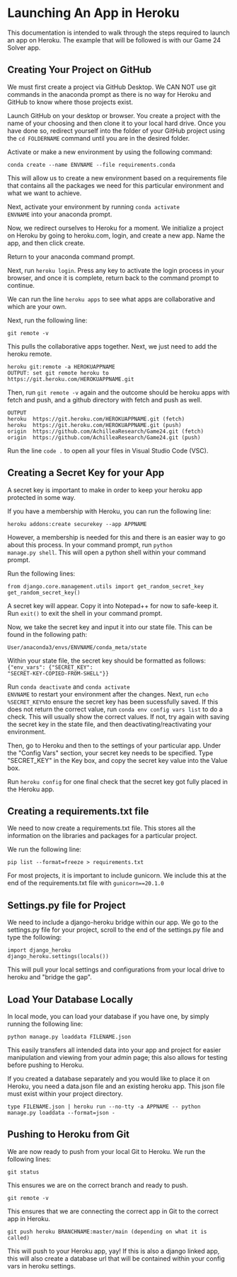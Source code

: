 # Launching An App in Heroku

This documentation is intended to walk through the steps required to launch an app on Heroku. The example that will be followed is with our Game 24 Solver app.

## Creating Your Project on GitHub

We must first create a project via GitHub Desktop. We CAN NOT use git commands in the anaconda prompt as there is no way for Heroku and GitHub to know where those projects exist.

Launch GitHub on your desktop or browser. You create a project with the name of your choosing and then clone it to your local hard drive. Once you have done so, redirect yourself into the folder of your GitHub project using the <code>cd FOLDERNAME</code> command until you are in the desired folder. 

Activate or make a new environment by using the following command:

```shell
conda create --name ENVNAME --file requirements.conda
```

This will allow us to create a new environment based on a requirements file that contains all the packages we need for this particular environment and what we want to achieve.

Next, activate your environment by running <code>conda activate ENVNAME</code> into your anaconda prompt.

Now, we redirect ourselves to Heroku for a moment. We initialize a project on Heroku by going to heroku.com, login, and create a new app. Name the app, and then click create.

Return to your anaconda command prompt. 

Next, run <code>heroku login</code>. Press any key to activate the login process in your browser, and once it is complete, return back to the command prompt to continue.

We can run the line <code>heroku apps</code> to see what apps are collaborative and which are your own. 

Next, run the following line:

```shell
git remote -v
```

This pulls the collaborative apps together. Next, we just need to add the heroku remote.

```shell
heroku git:remote -a HEROKUAPPNAME
OUTPUT: set git remote heroku to https://git.heroku.com/HEROKUAPPNAME.git
```

Then, run <code>git remote -v</code> again  and the outcome should be heroku apps with fetch and push, and a github directory with fetch and push as well. 

```shell
OUTPUT
heroku  https://git.heroku.com/HEROKUAPPNAME.git (fetch)
heroku  https://git.heroku.com/HEROKUAPPNAME.git (push)
origin  https://github.com/AchilleaResearch/Game24.git (fetch)
origin  https://github.com/AchilleaResearch/Game24.git (push)
```

Run the line <code>code .</code> to open all your files in Visual Studio Code (VSC).

## Creating a Secret Key for your App

A secret key is important to make in order to keep your heroku app protected in some way. 

If you have a membership with Heroku, you can run the following line:

```shell
heroku addons:create securekey --app APPNAME
```

However, a membership is needed for this and there is an easier way to go about this process. 
In your command prompt, run <code>python manage.py shell</code>. This will open a python shell within your command prompt.

Run the following lines:

```shell
from django.core.management.utils import get_random_secret_key
get_random_secret_key()
```

A secret key will appear. Copy it into Notepad++ for now to safe-keep it. Run <code>exit()</code> to exit the shell in your command prompt. 

Now, we take the secret key and input it into our state file. This can be found in the following path:

```shell
User/anaconda3/envs/ENVNAME/conda_meta/state
```

Within your state file, the secret key should be formatted as follows:
<code>{"env_vars": {"SECRET_KEY": "SECRET-KEY-COPIED-FROM-SHELL"}}</code>

Run <code>conda deactivate</code> and <code>conda activate ENVNAME</code> to restart your environment after the changes. Next, run <code>echo %SECRET_KEY%</code>to ensure the secret key has been sucessfully saved.
If this does not return the correct value, run <code>conda env config vars list</code> to do a check. This will usually show the correct values. If not, try again with saving the secret key in the state file, and then deactivating/reactivating your environment. 

Then, go to Heroku and then to the settings of your particular app. Under the "Config Vars" section, your secret key needs to be specified. Type "SECRET_KEY" in the Key box, and copy the secret key value into the Value box. 

Run <code>heroku config</code> for one final check that the secret key got fully placed in the Heroku app.

## Creating a requirements.txt file

We need to now create a requirements.txt file. This stores all the information on the libraries and packages for a particular project. 

We run the following line:

```shell
pip list --format=freeze > requirements.txt
```

For most projects, it is important to include gunicorn. We include this at the end of the requirements.txt file with <code>gunicorn==20.1.0</code>

## Settings.py file for Project
We need to include a django-heroku bridge within our app. We go to the settings.py file for your project, scroll to the end of the settings.py file and type the following:

```shell
import django_heroku
django_heroku.settings(locals())
```

This will pull your local settings and configurations from your local drive to heroku and "bridge the gap".

## Load Your Database Locally

In local mode, you can load your database if you have one, by simply running the following line:

```shell
python manage.py loaddata FILENAME.json
```

This easily transfers all intended data into your app and project for easier manipulation and viewing from your admin page; this also allows for testing before pushing to Heroku. 

If you created a database separately and you would like to place it on Heroku, you need a data.json file and an existing heroku app. 
This json file must exist within your project directory. 

```shell
type FILENAME.json | heroku run --no-tty -a APPNAME -- python manage.py loaddata --format=json -
```

## Pushing to Heroku from Git

We are now ready to push from your local Git to Heroku. We run the following lines:

```shell
git status
```

This ensures we are on the correct branch and ready to push.

```shell
git remote -v
```

This ensures that we are connecting the correct app in Git to the correct app in Heroku.

```shell
git push heroku BRANCHNAME:master/main (depending on what it is called)
```

This will push to your Heroku app, yay! If this is also a django linked app, this will also create a database url that will be contained within your config vars in heroku settings.
